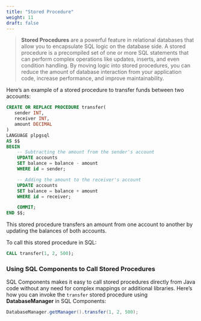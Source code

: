 ```yaml
---
title: "Stored Procedure"
weight: 11
draft: false
---
```


> **Stored Procedures** are a powerful feature in relational databases that allow you to encapsulate SQL logic on the database side. A stored procedure is a precompiled set of one or more SQL statements that can perform complex operations like updates, inserts, and even condition handling. By moving logic into stored procedures, you can reduce the amount of database interaction from your application code, increase performance, and improve maintainability.

Here’s an example of a stored procedure to transfer funds between two accounts:

```sql
CREATE OR REPLACE PROCEDURE transfer(
   sender INT,
   receiver INT,
   amount DECIMAL
)
LANGUAGE plpgsql
AS $$
BEGIN
    -- Subtracting the amount from the sender's account
    UPDATE accounts
    SET balance = balance - amount
    WHERE id = sender;

    -- Adding the amount to the receiver's account
    UPDATE accounts
    SET balance = balance + amount
    WHERE id = receiver;

    COMMIT;
END $$;
```

This stored procedure transfers an amount from one account to another by updating the balances of both accounts.

To call this stored procedure in SQL:

```sql
CALL transfer(1, 2, 500);
```

### Using SQL Components to Call Stored Procedures

SQL Components makes it easy to call stored procedures directly from Java code without any need for complex mappings or additional libraries. Here’s how you can invoke the `transfer` stored procedure using **DatabaseManager** in SQL Components:

```java
DatabaseManager.getManager().transfer(1, 2, 500);
```